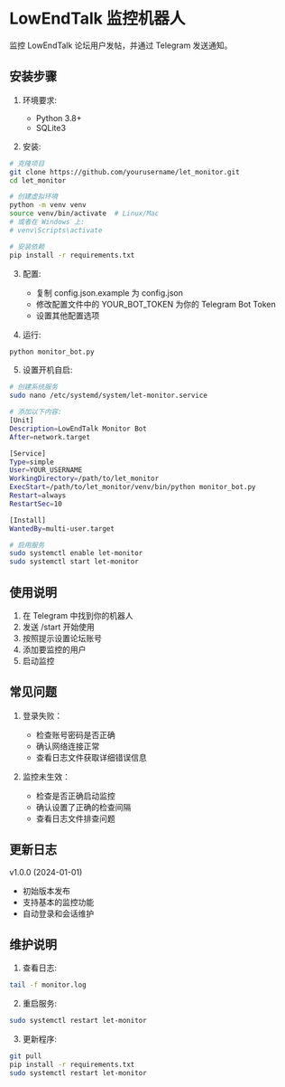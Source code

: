 # LowEndTalk 监控机器人

监控 LowEndTalk 论坛用户发帖，并通过 Telegram 发送通知。

## 安装步骤

1. 环境要求:
   - Python 3.8+
   - SQLite3

2. 安装:
```bash
# 克隆项目
git clone https://github.com/yourusername/let_monitor.git
cd let_monitor

# 创建虚拟环境
python -m venv venv
source venv/bin/activate  # Linux/Mac
# 或者在 Windows 上:
# venv\Scripts\activate

# 安装依赖
pip install -r requirements.txt
```

3. 配置:
   - 复制 config.json.example 为 config.json
   - 修改配置文件中的 YOUR_BOT_TOKEN 为你的 Telegram Bot Token
   - 设置其他配置选项

4. 运行:
```bash
python monitor_bot.py
```

5. 设置开机自启:
```bash
# 创建系统服务
sudo nano /etc/systemd/system/let-monitor.service

# 添加以下内容:
[Unit]
Description=LowEndTalk Monitor Bot
After=network.target

[Service]
Type=simple
User=YOUR_USERNAME
WorkingDirectory=/path/to/let_monitor
ExecStart=/path/to/let_monitor/venv/bin/python monitor_bot.py
Restart=always
RestartSec=10

[Install]
WantedBy=multi-user.target

# 启用服务
sudo systemctl enable let-monitor
sudo systemctl start let-monitor
```

## 使用说明

1. 在 Telegram 中找到你的机器人
2. 发送 /start 开始使用
3. 按照提示设置论坛账号
4. 添加要监控的用户
5. 启动监控

## 常见问题

1. 登录失败：
   - 检查账号密码是否正确
   - 确认网络连接正常
   - 查看日志文件获取详细错误信息

2. 监控未生效：
   - 检查是否正确启动监控
   - 确认设置了正确的检查间隔
   - 查看日志文件排查问题

## 更新日志

v1.0.0 (2024-01-01)
- 初始版本发布
- 支持基本的监控功能
- 自动登录和会话维护

## 维护说明

1. 查看日志:
```bash
tail -f monitor.log
```

2. 重启服务:
```bash
sudo systemctl restart let-monitor
```

3. 更新程序:
```bash
git pull
pip install -r requirements.txt
sudo systemctl restart let-monitor
```
